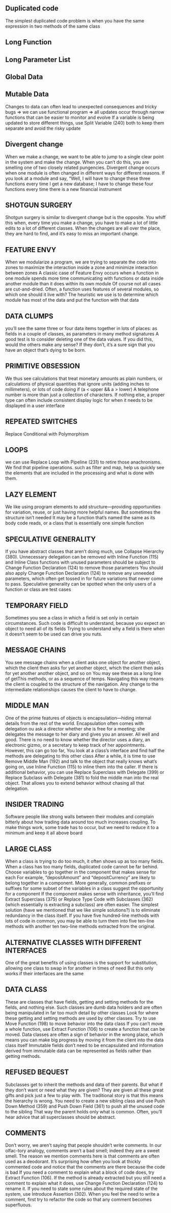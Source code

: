 ## Duplicated code
The simplest duplicated code problem is when you have the same expression in two methods of the same class
## Long Function
## Long Parameter List
## Global Data
## Mutable Data
Changes to data can often lead to unexpected consequences and tricky bugs 
=> we can use functional program 
=> all updates occur through narrow functions that can be easier to monitor and evolve
If a variable is being updated to store different things, use Split Variable (240) both to keep them separate and avoid the risky update
## Divergent change
When we make a change, we want to be able to jump to a single clear point in the system and make the change.
When you can’t do this, you are smelling one of two closely related pungencies.
Divergent change occurs when one module is often changed in different ways for different reasons. 
If you look at a module and say, “Well, I will have to change these three functions every time I get a new database; 
I have to change these four functions every time there is a new financial instrument
## SHOTGUN SURGERY
Shotgun surgery is similar to divergent change but is the opposite.
You whiff this when, every time you make a change,
you have to make a lot of little edits to a lot of different classes.
When the changes are all over the place, they are hard to find, and it’s easy to miss an important change.
## FEATURE ENVY
When we modularize a program, we are trying to separate the code into zones to maximize the interaction inside a zone and minimize interaction between zones
A classic case of Feature Envy occurs when a function in one module spends more time communicating with functions or data inside another module than it does within its own module
Of course not all cases are cut-and-dried. Often, a function uses features of several modules, so which one should it live with? The heuristic we use is to determine which module has most of the data and put the function with that data
## DATA CLUMPS
you’ll see the same three or four data items together in lots of places: as fields in a couple of classes, as parameters in many method signatures
A good test is to consider deleting one of the data values. If you did this, would the others make any sense? If they don’t, it’s a sure sign that you have an object that’s dying to be born.
## PRIMITIVE OBSESSION
We thus see calculations that treat monetary amounts as plain numbers, or calculations of physical quantities that ignore units (adding inches to millimeters), or lots of code doing if (a < upper && a > lower)
A telephone number is more than just a collection of characters. If nothing else, a proper type can often include consistent display logic for when it needs to be displayed in a user interface
## REPEATED SWITCHES
Replace Conditional with Polymorphism
## LOOPS
we can use Replace Loop with Pipeline (231) to retire those anachronisms. We find that pipeline operations.
such as filter and map, help us quickly see the elements that are included in the processing and what is done with them.
## LAZY ELEMENT
We like using program elements to add structure—providing opportunities for variation, reuse, or just having more helpful names. But sometimes the structure isn’t needed
It may be a function that’s named the same as its body code reads, or a class that is essentially one simple function
## SPECULATIVE GENERALITY
If you have abstract classes that aren’t doing much, use Collapse Hierarchy (380). Unnecessary delegation can be removed with Inline Function (115) and Inline Class
functions with unused parameters should be subject to Change Function Declaration (124) to remove those parameters
You should also apply Change Function Declaration (124) to remove any unneeded parameters, which often get tossed in for future variations that never come to pass.
Speculative generality can be spotted when the only users of a function or class are test cases
## TEMPORARY FIELD
Sometimes you see a class in which a field is set only in certain circumstances. Such code is difficult to understand, because you expect an object to need all of its fields
Trying to understand why a field is there when it doesn’t seem to be used can drive you nuts.
## MESSAGE CHAINS
You see message chains when a client asks one object for another object, which the client then asks for yet another object, which the client then asks for yet another another object, and so on
You may see these as a long line of getThis methods, or as a sequence of temps. Navigating this way means the client is coupled to the structure of the navigation. Any change to the intermediate relationships causes the client to have to change.
## MIDDLE MAN
One of the prime features of objects is encapsulation—hiding internal details from the rest of the world. Encapsulation often comes with delegation
ou ask a director whether she is free for a meeting; she delegates the message to her diary and gives you an answer. All well and good. There is no need to know whether the director uses a diary, an electronic gizmo, or a secretary to keep track of her appointments.
However, this can go too far, You look at a class’s interface and find half the methods are delegating to this other class
 After a while, it is time to use Remove Middle Man (192) and talk to the object that really knows what’s going on, use Inline Function (115) to inline them into the caller. If there is additional behavior, you can use Replace Superclass with Delegate (399) or Replace Subclass with Delegate (381) to fold the middle man into the real object. That allows you to extend behavior without chasing all that delegation.
 ## INSIDER TRADING
 Software people like strong walls between their modules and complain bitterly about how trading data around too much increases coupling. To make things work, some trade has to occur, but we need to reduce it to a minimum and keep it all above board
 ## LARGE CLASS
 When a class is trying to do too much, it often shows up as too many fields. When a class has too many fields, duplicated code cannot be far behind.
 Choose variables to go together in the component that makes sense for each
 For example, “depositAmount” and “depositCurrency” are likely to belong together in a component. More generally, common prefixes or suffixes for some subset of the variables in a class suggest the opportunity for a component
 If the component makes sense with inheritance, you’ll find Extract Superclass (375) or Replace Type Code with Subclasses (362) (which essentially is extracting a subclass) are often easier.
 The simplest solution (have we mentioned that we like simple solutions?) is to eliminate redundancy in the class itself. If you have five hundred-line methods with lots of code in common, you may be able to turn them into five ten-line methods with another ten two-line methods extracted from the original.
 ## ALTERNATIVE CLASSES WITH DIFFERENT INTERFACES
 One of the great benefits of using classes is the support for substitution, allowing one class to swap in for another in times of need
 But this only works if their interfaces are the same
 ## DATA CLASS
 These are classes that have fields, getting and setting methods for the fields, and nothing else. Such classes are dumb data holders and are often being manipulated in far too much detail by other classes
 Look for where these getting and setting methods are used by other classes. Try to use Move Function (198) to move behavior into the data class
 If you can’t move a whole function, use Extract Function (106) to create a function that can be moved.
 Data classes are often a sign of behavior in the wrong place, which means you can make big progress by moving it from the client into the data class itself
 Immutable fields don’t need to be encapsulated and information derived from immutable data can be represented as fields rather than getting methods.
 ## REFUSED BEQUEST
 Subclasses get to inherit the methods and data of their parents. But what if they don’t want or need what they are given? They are given all these great gifts and pick just a few to play with.
 The traditional story is that this means the hierarchy is wrong. You need to create a new sibling class and use Push Down Method (359) and Push Down Field (361) to push all the unused code to the sibling
 That way the parent holds only what is common. Often, you’ll hear advice that all superclasses should be abstract.
 ## COMMENTS
 Don’t worry, we aren’t saying that people shouldn’t write comments. In our olfac-tory analogy, comments aren’t a bad smell; indeed they are a sweet smell. The reason we mention comments here is that comments are often used as a deodorant. It’s surprising how often you look at thickly commented code and notice that the comments are there because the code is bad
 If you need a comment to explain what a block of code does, try Extract Function (106). If the method is already extracted but you still need a comment to explain what it does, use Change Function Declaration (124) to rename it. If you need to state some rules about the required state of the system, use Introduce Assertion (302).
 When you feel the need to write a comment, first try to refactor the code so that any comment becomes superfluous.
